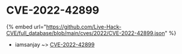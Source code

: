 # CVE-2022-42899
{% embed url="https://github.com/Live-Hack-CVE/full_database/blob/main/cves/2022/CVE-2022-42899.json" %}

* iamsanjay ~> [CVE-2022-42899](https://www.alice-snow.ru/2022/database/cve-2022-42899/cve-2022-42899-iamsanjay)